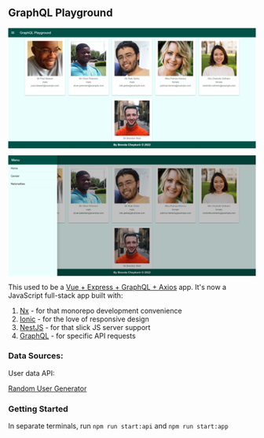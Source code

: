 <h2>GraphQL Playground</h2>

<p align="center">
  <img align="center" src="https://github.com/peta-byte/loading-cards/blob/master/apps/playground-app/src/assets/graphql.png" />
</p>

<p align="center">
  <img align="center" src="https://github.com/peta-byte/loading-cards/blob/master/apps/playground-app/src/assets/graphql2.png" />
</p>

<p>This used to be a <a href="https://github.com/peta-byte/GraphQL-Vue-Playground">Vue + Express + GraphQL + Axios</a> app. It's now a JavaScript full-stack app built with:</p>
<ol>
  <li><a href="https://nx.dev/getting-started/intro">Nx</a> - for that monorepo development convenience</li>
  <li><a href="https://ionicframework.com/docs">Ionic</a> - for the love of responsive design</li>
  <li><a href="https://docs.nestjs.com/">NestJS</a> - for that slick JS server support</li>
  <li><a href="https://docs.nestjs.com/graphql/quick-start">GraphQL</a> - for specific API requests</li>
</ol>

<h3>Data Sources:</h3>
User data API: <a href="https://randomuser.me/"><p>Random User Generator</p></a>

<h3>Getting Started</h3>
<p>In separate terminals, run <code>npm run start:api</code> and <code>npm run start:app</code></p>

